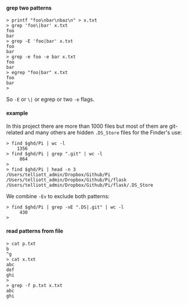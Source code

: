 #### grep two patterns


```
> printf "foo\nbar\nbaz\n" > x.txt
> grep 'foo\|bar' x.txt
foo
bar
> grep -E 'foo|bar' x.txt
foo
bar
> grep -e foo -e bar x.txt
foo
bar
> egrep "foo|bar" x.txt
foo
bar
> 

```

So ``-E`` or ``\|`` or egrep or two ``-e`` flags.

#### example

In this project there are more than 1000 files but most of them are git-related and many others are hidden ``.DS_Store`` files for the Finder's use:

```
> find $ghd/Pi | wc -l
    1356
> find $ghd/Pi | grep ".git" | wc -l
     864
> 
> find $ghd/Pi | head -n 3
/Users/telliott_admin/Dropbox/Github/Pi
/Users/telliott_admin/Dropbox/Github/Pi/flask
/Users/telliott_admin/Dropbox/Github/Pi/flask/.DS_Store
```

We combine ``-Ev`` to exclude both patterns:

```
> find $ghd/Pi | grep -vE ".DS|.git" | wc -l
     430
>
```

#### read patterns from file

```
> cat p.txt
b
^g
> cat x.txt
abc
def
ghi
>
> grep -f p.txt x.txt
abc
ghi
```